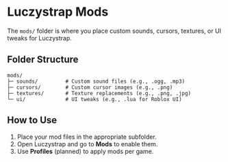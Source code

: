 # Luczystrap Mods
The `mods/` folder is where you place custom sounds, cursors, textures, or UI tweaks for Luczystrap.
## Folder Structure
```
mods/
├─ sounds/         # Custom sound files (e.g., .ogg, .mp3)
├─ cursors/        # Custom cursor images (e.g., .png)
├─ textures/       # Texture replacements (e.g., .png, .jpg)
└─ ui/             # UI tweaks (e.g., .lua for Roblox UI)
```
## How to Use
1. Place your mod files in the appropriate subfolder.
2. Open Luczystrap and go to **Mods** to enable them.
3. Use **Profiles** (planned) to apply mods per game.
